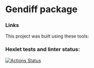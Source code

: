 # Gendiff package

### Links

This project was built using these tools:


### Hexlet tests and linter status:
[![Actions Status](https://github.com/Zlober/python-project-lvl2/workflows/hexlet-check/badge.svg)](https://github.com/Zlober/python-project-lvl2/actions)